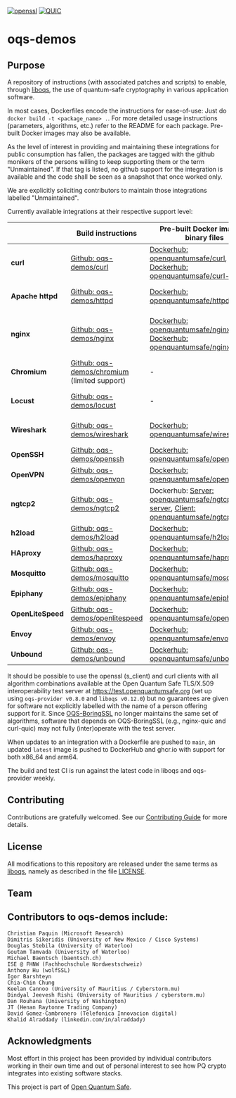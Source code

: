 [![openssl](https://github.com/open-quantum-safe/oqs-demos/actions/workflows/openssl3.yml/badge.svg)](https://github.com/open-quantum-safe/oqs-demos/actions/workflows/openssl3.yml)
[![QUIC](https://github.com/open-quantum-safe/oqs-demos/actions/workflows/quic.yml/badge.svg)](https://github.com/open-quantum-safe/oqs-demos/actions/workflows/quic.yml)

oqs-demos
=========

## Purpose

A repository of instructions (with associated patches and scripts) to enable, through [liboqs](https://github.com/open-quantum-safe/liboqs), the use of quantum-safe cryptography in various application software.

In most cases, Dockerfiles encode the instructions for ease-of-use: Just do `docker build -t <package_name> .`. For more detailed usage instructions (parameters, algorithms, etc.) refer to the README for each package.  Pre-built Docker images may also be available.

As the level of interest in providing and maintaining these integrations for public consumption has fallen, the packages are tagged with the github monikers of the persons willing to keep supporting them or the term "Unmaintained". If that tag is listed, no github support for the integration is available and the code shall be seen as a snapshot that once worked only.

We are explicitly soliciting contributors to maintain those integrations labelled "Unmaintained".

Currently available integrations at their respective support level:

|                   | **Build instructions**                                   | **Pre-built Docker image or binary files**                                                                                                                                                                                                  | Support                                                                                                                                                                                                                |
|-------------------|----------------------------------------------------------|---------------------------------------------------------------------------------------------------------------------------------------------------------------------------------------------------------------------------------------------|------------------------------------------------------------------------------------------------------------------------------------------------------------------------------------------------------------------------|
| **curl**          | [Github: oqs-demos/curl](curl)                           | [Dockerhub: openquantumsafe/curl](https://hub.docker.com/repository/docker/openquantumsafe/curl), [Dockerhub: openquantumsafe/curl-quic](https://hub.docker.com/repository/docker/openquantumsafe/curl-quic)                                | [![curl](https://github.com/open-quantum-safe/oqs-demos/actions/workflows/curl.yml/badge.svg)](https://github.com/open-quantum-safe/oqs-demos/actions/workflows/curl.yml) Maintained: @baentsch, @pi-314159            
| **Apache httpd**  | [Github: oqs-demos/httpd](httpd)                         | [Dockerhub: openquantumsafe/httpd](https://hub.docker.com/repository/docker/openquantumsafe/httpd)                                                                                                                                          | [![httpd](https://github.com/open-quantum-safe/oqs-demos/actions/workflows/httpd.yml/badge.svg)](https://github.com/open-quantum-safe/oqs-demos/actions/workflows/httpd.yml) Maintained: @baentsch                     
| **nginx**         | [Github: oqs-demos/nginx](nginx)                         | [Dockerhub: openquantumsafe/nginx](https://hub.docker.com/repository/docker/openquantumsafe/nginx), [Dockerhub: openquantumsafe/nginx-quic](https://hub.docker.com/repository/docker/openquantumsafe/nginx-quic)                            | [![nginx](https://github.com/open-quantum-safe/oqs-demos/actions/workflows/nginx.yml/badge.svg)](https://github.com/open-quantum-safe/oqs-demos/actions/workflows/nginx.yml) Maintained: @baentsch, @bhess, @pi-314159 
| **Chromium**      | [Github: oqs-demos/chromium](chromium) (limited support) | -                                                                                                                                                                                                                                           | Maintained: @pi-314159                                                                                                                                                                                                 
| **Locust**        | [Github: oqs-demos/locust](locust)                       | -                                                                                                                                                                                                                                           | [![locust](https://github.com/open-quantum-safe/oqs-demos/actions/workflows/locust.yml/badge.svg)](https://github.com/open-quantum-safe/oqs-demos/actions/workflows/locust.yml) Maintained: @davidgca                  
| **Wireshark**     | [Github: oqs-demos/wireshark](wireshark)                 | [Dockerhub: openquantumsafe/wireshark](https://hub.docker.com/repository/docker/openquantumsafe/wireshark)                                                                                                                                  | [![wireshark](https://github.com/open-quantum-safe/oqs-demos/actions/workflows/wireshark.yml/badge.svg)](https://github.com/open-quantum-safe/oqs-demos/actions/workflows/wireshark.yml) Maintained: @alraddady        
| **OpenSSH**       | [Github: oqs-demos/openssh](openssh)                     | [Dockerhub: openquantumsafe/openssh](https://hub.docker.com/repository/docker/openquantumsafe/openssh)                                                                                                                                      | [![openssh](https://github.com/open-quantum-safe/oqs-demos/actions/workflows/openssh.yml/badge.svg)](https://github.com/open-quantum-safe/oqs-demos/actions/workflows/openssh.yml) Unmaintained                        
| **OpenVPN**       | [Github: oqs-demos/openvpn](openvpn)                     | [Dockerhub: openquantumsafe/openvpn](https://hub.docker.com/repository/docker/openquantumsafe/openvpn)                                                                                                                                      | [![openvpn](https://github.com/open-quantum-safe/oqs-demos/actions/workflows/openvpn.yml/badge.svg)](https://github.com/open-quantum-safe/oqs-demos/actions/workflows/openvpn.yml) Unmaintained                        
| **ngtcp2**        | [Github: oqs-demos/ngtcp2](ngtcp2)                       | Dockerhub: [Server: openquantumsafe/ngtcp2-server](https://hub.docker.com/repository/docker/openquantumsafe/ngtcp2-server), [Client: openquantumsafe/ngtcp2-client](https://hub.docker.com/repository/docker/openquantumsafe/ngtcp2-client) | [![ngtcp2](https://github.com/open-quantum-safe/oqs-demos/actions/workflows/ngtcp2.yml/badge.svg)](https://github.com/open-quantum-safe/oqs-demos/actions/workflows/ngtcp2.yml) Unmaintained                           
| **h2load**        | [Github: oqs-demos/h2load](h2load)                       | [ Dockerhub: openquantumsafe/h2load](https://hub.docker.com/repository/docker/openquantumsafe/h2load)                                                                                                                                       | [![h2load](https://github.com/open-quantum-safe/oqs-demos/actions/workflows/h2load.yml/badge.svg)](https://github.com/open-quantum-safe/oqs-demos/actions/workflows/h2load.yml) Unmaintained                           
| **HAproxy**       | [Github: oqs-demos/haproxy](haproxy)                     | [Dockerhub: openquantumsafe/haproxy](https://hub.docker.com/repository/docker/openquantumsafe/haproxy)                                                                                                                                      | [![haproxy](https://github.com/open-quantum-safe/oqs-demos/actions/workflows/haproxy.yml/badge.svg)](https://github.com/open-quantum-safe/oqs-demos/actions/workflows/haproxy.yml) Unmaintained                        
| **Mosquitto**     | [Github: oqs-demos/mosquitto](mosquitto)                 | [Dockerhub: openquantumsafe/mosquitto](https://hub.docker.com/repository/docker/openquantumsafe/mosquitto)                                                                                                                                  | [![mosquitto](https://github.com/open-quantum-safe/oqs-demos/actions/workflows/mosquitto.yml/badge.svg)](https://github.com/open-quantum-safe/oqs-demos/actions/workflows/mosquitto.yml) Unmaintained                  
| **Epiphany**      | [Github: oqs-demos/epiphany](epiphany)                   | [Dockerhub: openquantumsafe/epiphany](https://hub.docker.com/repository/docker/openquantumsafe/epiphany)                                                                                                                                    | Deprecated                                                                                                                                                                                                             
| **OpenLiteSpeed** | [Github: oqs-demos/openlitespeed](openlitespeed)         | [ Dockerhub: openquantumsafe/openlitespeed](https://hub.docker.com/repository/docker/openquantumsafe/openlitespeed)                                                                                                                         | Deprecated                                                                                                                                                                                                             
| **Envoy**         | [Github: oqs-demos/envoy](envoy)                         | [ Dockerhub: openquantumsafe/envoy](https://hub.docker.com/repository/docker/openquantumsafe/envoy)                                                                                                                                         | Deprecated                                                                                                                                                                                                             
| **Unbound**       | [Github: oqs-demos/unbound](unbound)                     | [ Dockerhub: openquantumsafe/unbound](https://hub.docker.com/repository/docker/openquantumsafe/unbound)                                                                                                                                     | Deprecated                                                                                                                                                                                                             

It should be possible to use the openssl (s_client) and curl clients with all algorithm combinations available at the Open Quantum Safe TLS/X.509 interoperability test server at https://test.openquantumsafe.org (set up using `oqs-provider v0.8.0` and `liboqs v0.12.0`) but no guarantees are given for software not explicitly labelled with the name of a person offering support for it. Since [OQS-BoringSSL](https://github.com/open-quantum-safe/boringssl) no longer maintains the same set of algorithms, software that depends on OQS-BoringSSL (e.g., nginx-quic and curl-quic) may not fully (inter)operate with the test server.

When updates to an integration with a Dockerfile are pushed to `main`, an updated `latest` image is pushed to DockerHub and ghcr.io with support for both x86_64 and arm64.

The build and test CI is run against the latest code in liboqs and oqs-provider weekly.

## Contributing

Contributions are gratefully welcomed. See our [Contributing Guide](CONTRIBUTING.md) for more details.

## License

All modifications to this repository are released under the same terms as [liboqs](https://github.com/open-quantum-safe/liboqs), namely as described in the file [LICENSE](https://github.com/open-quantum-safe/liboqs/blob/main/LICENSE.txt).

## Team

## Contributors to oqs-demos include:

    Christian Paquin (Microsoft Research)
    Dimitris Sikeridis (University of New Mexico / Cisco Systems)
    Douglas Stebila (University of Waterloo)
    Goutam Tamvada (University of Waterloo)
    Michael Baentsch (baentsch.ch)
    ISE @ FHNW (Fachhochschule Nordwestschweiz)
    Anthony Hu (wolfSSL)
    Igor Barshteyn
    Chia-Chin Chung
    Keelan Cannoo (University of Mauritius / Cyberstorm.mu)
    Dindyal Jeevesh Rishi (University of Mauritius / cyberstorm.mu)
    Dan Rouhana (University of Washington)
    JT (Henan Raytonne Trading Company)
    David Gomez-Cambronero (Telefonica Innovacion digital)
    Khalid Alraddady (linkedin.com/in/alraddady)

## Acknowledgments

Most effort in this project has been provided by individual contributors working in their own time and out of personal interest to see how PQ crypto integrates into existing software stacks.

This project is part of [Open Quantum Safe](https://openquantumsafe.org/news/).

